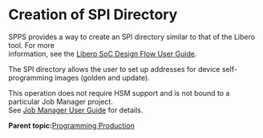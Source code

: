 # Creation of SPI Directory

SPPS provides a way to create an SPI directory similar to that of the Libero tool. For more<br /> information, see the [Libero SoC Design Flow User Guide](http://coredocs.s3.amazonaws.com/Libero/2025_1/Tool/libero_ecf_ug.pdf).

The SPI directory allows the user to set up addresses for device self-programming images \(golden and update\).

This operation does not require HSM support and is not bound to a particular Job Manager project.<br /> See [Job Manager User Guide](https://coredocs.s3.amazonaws.com/Libero/2025_1/Tool/spps_job_mgr_ug.pdf) for details.

**Parent topic:**[Programming Production](GUID-9CB51621-8842-4683-A4F7-F1AB8745CAEE.md)

